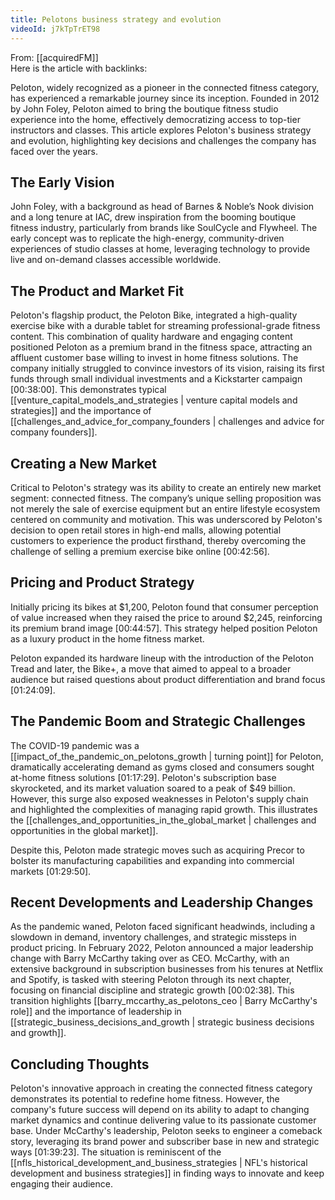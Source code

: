 ```yaml
---
title: Pelotons business strategy and evolution
videoId: j7kTpTrET98
---
```


From: [[acquiredFM]] <br/> 
Here is the article with backlinks:

Peloton, widely recognized as a pioneer in the connected fitness category, has experienced a remarkable journey since its inception. Founded in 2012 by John Foley, Peloton aimed to bring the boutique fitness studio experience into the home, effectively democratizing access to top-tier instructors and classes. This article explores Peloton's business strategy and evolution, highlighting key decisions and challenges the company has faced over the years.

## The Early Vision

John Foley, with a background as head of Barnes & Noble’s Nook division and a long tenure at IAC, drew inspiration from the booming boutique fitness industry, particularly from brands like SoulCycle and Flywheel. The early concept was to replicate the high-energy, community-driven experiences of studio classes at home, leveraging technology to provide live and on-demand classes accessible worldwide.

## The Product and Market Fit

Peloton's flagship product, the Peloton Bike, integrated a high-quality exercise bike with a durable tablet for streaming professional-grade fitness content. This combination of quality hardware and engaging content positioned Peloton as a premium brand in the fitness space, attracting an affluent customer base willing to invest in home fitness solutions. The company initially struggled to convince investors of its vision, raising its first funds through small individual investments and a Kickstarter campaign <a class="yt-timestamp" data-t="00:39:00">[00:38:00]</a>. This demonstrates typical [[venture_capital_models_and_strategies | venture capital models and strategies]] and the importance of [[challenges_and_advice_for_company_founders | challenges and advice for company founders]].

## Creating a New Market

Critical to Peloton's strategy was its ability to create an entirely new market segment: connected fitness. The company’s unique selling proposition was not merely the sale of exercise equipment but an entire lifestyle ecosystem centered on community and motivation. This was underscored by Peloton's decision to open retail stores in high-end malls, allowing potential customers to experience the product firsthand, thereby overcoming the challenge of selling a premium exercise bike online <a class="yt-timestamp" data-t="00:42:56">[00:42:56]</a>.

## Pricing and Product Strategy

Initially pricing its bikes at $1,200, Peloton found that consumer perception of value increased when they raised the price to around $2,245, reinforcing its premium brand image <a class="yt-timestamp" data-t="00:44:57">[00:44:57]</a>. This strategy helped position Peloton as a luxury product in the home fitness market.

Peloton expanded its hardware lineup with the introduction of the Peloton Tread and later, the Bike+, a move that aimed to appeal to a broader audience but raised questions about product differentiation and brand focus <a class="yt-timestamp" data-t="01:24:09">[01:24:09]</a>.

## The Pandemic Boom and Strategic Challenges

The COVID-19 pandemic was a [[impact_of_the_pandemic_on_pelotons_growth | turning point]] for Peloton, dramatically accelerating demand as gyms closed and consumers sought at-home fitness solutions <a class="yt-timestamp" data-t="01:17:29">[01:17:29]</a>. Peloton's subscription base skyrocketed, and its market valuation soared to a peak of $49 billion. However, this surge also exposed weaknesses in Peloton's supply chain and highlighted the complexities of managing rapid growth. This illustrates the [[challenges_and_opportunities_in_the_global_market | challenges and opportunities in the global market]].

Despite this, Peloton made strategic moves such as acquiring Precor to bolster its manufacturing capabilities and expanding into commercial markets <a class="yt-timestamp" data-t="01:29:50">[01:29:50]</a>.

## Recent Developments and Leadership Changes

As the pandemic waned, Peloton faced significant headwinds, including a slowdown in demand, inventory challenges, and strategic missteps in product pricing. In February 2022, Peloton announced a major leadership change with Barry McCarthy taking over as CEO. McCarthy, with an extensive background in subscription businesses from his tenures at Netflix and Spotify, is tasked with steering Peloton through its next chapter, focusing on financial discipline and strategic growth <a class="yt-timestamp" data-t="00:02:38">[00:02:38]</a>. This transition highlights [[barry_mccarthy_as_pelotons_ceo | Barry McCarthy's role]] and the importance of leadership in [[strategic_business_decisions_and_growth | strategic business decisions and growth]].

## Concluding Thoughts

Peloton's innovative approach in creating the connected fitness category demonstrates its potential to redefine home fitness. However, the company's future success will depend on its ability to adapt to changing market dynamics and continue delivering value to its passionate customer base. Under McCarthy's leadership, Peloton seeks to engineer a comeback story, leveraging its brand power and subscriber base in new and strategic ways <a class="yt-timestamp" data-t="01:39:23">[01:39:23]</a>. The situation is reminiscent of the [[nfls_historical_development_and_business_strategies | NFL's historical development and business strategies]] in finding ways to innovate and keep engaging their audience.